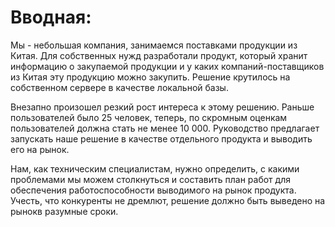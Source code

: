 # Вводная:

Мы - небольшая компания, занимаемся поставками продукции из Китая. Для собственных нужд разработали продукт, который хранит информацию о закупаемой продукции и у каких компаний-поставщиков из Китая эту продукцию можно закупить. Решение крутилось на собственном сервере в качестве локальной базы.

Внезапно произошел резкий рост интереса к этому решению. Раньше пользователей было 25 человек, теперь, по скромным оценкам пользователей должна стать не менее 10 000. Руководство предлагает запускать наше решение в качестве отдельного продукта
и выводить его на рынок.

Нам, как техническим специалистам, нужно определить, с какими проблемами мы можем столкнуться и составить план работ для обеспечения работоспособности выводимого на рынок продукта. Учесть, что конкуренты не дремлют, решение должно быть выведено на рынокв разумные сроки.
